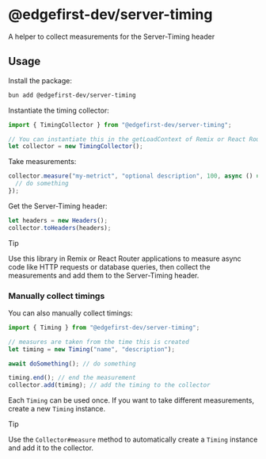 # @edgefirst-dev/server-timing

A helper to collect measurements for the Server-Timing header

## Usage

Install the package:

```bash
bun add @edgefirst-dev/server-timing
```

Instantiate the timing collector:

```ts
import { TimingCollector } from "@edgefirst-dev/server-timing";

// You can instantiate this in the getLoadContext of Remix or React Router
let collector = new TimingCollector();
```

Take measurements:

```ts
collector.measure("my-metrict", "optional description", 100, async () => {
  // do something
});
```

Get the Server-Timing header:

```ts
let headers = new Headers();
collector.toHeaders(headers);
```

> [!TIP]
> Use this library in Remix or React Router applications to measure async code like HTTP requests or database queries, then collect the measurements and add them to the Server-Timing header.

### Manually collect timings

You can also manually collect timings:

```ts
import { Timing } from "@edgefirst-dev/server-timing";

// measures are taken from the time this is created
let timing = new Timing("name", "description");

await doSomething(); // do something

timing.end(); // end the measurement
collector.add(timing); // add the timing to the collector
```

Each `Timing` can be used once. If you want to take different measurements, create a new `Timing` instance.

> [!TIP]
> Use the `Collector#measure` method to automatically create a `Timing` instance and add it to the collector.
